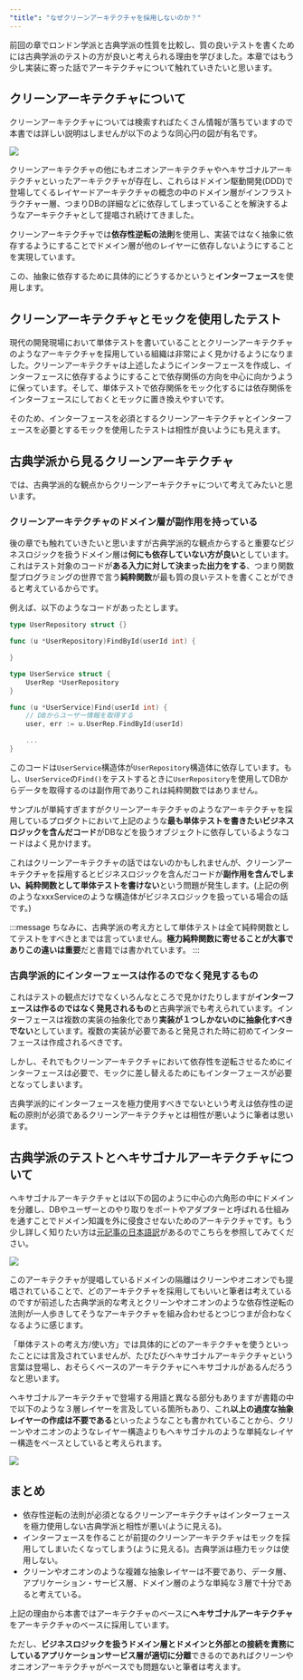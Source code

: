 ```yaml
---
"title": "なぜクリーンアーキテクチャを採用しないのか？"
---
```


前回の章でロンドン学派と古典学派の性質を比較し、質の良いテストを書くためには古典学派のテストの方が良いと考えられる理由を学びました。本章ではもう少し実装に寄った話でアーキテクチャについて触れていきたいと思います。

## クリーンアーキテクチャについて

クリーンアーキテクチャについては検索すればたくさん情報が落ちていますので本書では詳しい説明はしませんが以下のような同心円の図が有名です。

![](https://qiita-user-contents.imgix.net/https%3A%2F%2Fqiita-image-store.s3.amazonaws.com%2F0%2F293368%2F7ce1fb10-504e-16e0-8930-278b8a7f942d.jpeg?ixlib=rb-4.0.0&auto=format&gif-q=60&q=75&w=1400&fit=max&s=6202c326b443ad77ae7fdf47bc9bd9d1)

クリーンアーキテクチャの他にもオニオンアーキテクチャやヘキサゴナルアーキテクチャといったアーキテクチャが存在し、これらはドメイン駆動開発(DDD)で登場してくるレイヤードアーキテクチャの概念の中のドメイン層がインフラストラクチャー層、つまりDBの詳細などに依存してしまっていることを解決するようなアーキテクチャとして提唱され続けてきました。

クリーンアーキテクチャでは**依存性逆転の法則**を使用し、実装ではなく抽象に依存するようにすることでドメイン層が他のレイヤーに依存しないようにすることを実現しています。

この、抽象に依存するために具体的にどうするかというと**インターフェース**を使用します。

## クリーンアーキテクチャとモックを使用したテスト

現代の開発現場において単体テストを書いていることとクリーンアーキテクチャのようなアーキテクチャを採用している組織は非常によく見かけるようになりました。クリーンアーキテクチャは上述したようにインターフェースを作成し、インターフェースに依存するようにすることで依存関係の方向を中心に向かうように保っています。そして、単体テストで依存関係をモック化するには依存関係をインターフェースにしておくとモックに置き換えやすいです。

そのため、インターフェースを必須とするクリーンアーキテクチャとインターフェースを必要とするモックを使用したテストは相性が良いようにも見えます。

## 古典学派から見るクリーンアーキテクチャ

では、古典学派的な観点からクリーンアーキテクチャについて考えてみたいと思います。

### クリーンアーキテクチャのドメイン層が副作用を持っている

後の章でも触れていきたいと思いますが古典学派的な観点からすると重要なビジネスロジックを扱うドメイン層は**何にも依存していない方が良い**としています。これはテスト対象のコードが**ある入力に対して決まった出力をする**、つまり関数型プログラミングの世界で言う**純粋関数**が最も質の良いテストを書くことができると考えているからです。

例えば、以下のようなコードがあったとします。

```go
type UserRepository struct {}

func (u *UserRepository)FindById(userId int) {

}

type UserService struct {
	UserRep *UserRepository
}

func (u *UserService)Find(userId int) {
	// DBからユーザー情報を取得する
	user, err := u.UserRep.FindById(userId)

	...
}
```

このコードは```UserService```構造体が```UserRepository```構造体に依存しています。もし、```UserService```の```Find()```をテストするときに```UserRepository```を使用してDBからデータを取得するのは副作用でありこれは純粋関数ではありません。

サンプルが単純すぎますがクリーンアーキテクチャのようなアーキテクチャを採用しているプロダクトにおいて上記のような**最も単体テストを書きたいビジネスロジックを含んだコード**がDBなどを扱うオブジェクトに依存しているようなコードはよく見かけます。

これはクリーンアーキテクチャの話ではないのかもしれませんが、クリーンアーキテクチャを採用するとビジネスロジックを含んだコードが**副作用を含んでしまい、純粋関数として単体テストを書けない**という問題が発生します。(上記の例のようなxxxServiceのような構造体がビジネスロジックを扱っている場合の話です。)

:::message
ちなみに、古典学派の考え方として単体テストは全て純粋関数としてテストをすべきとまでは言っていません。**極力純粋関数に寄せることが大事でありこの違いは重要**だと書籍では書かれています。
:::

### 古典学派的にインターフェースは作るのでなく発見するもの

これはテストの観点だけでなくいろんなところで見かけたりしますが**インターフェースは作るのではなく発見されるもの**と古典学派でも考えられています。インターフェースは複数の実装の抽象化であり**実装が１つしかないのに抽象化すべきでない**としています。複数の実装が必要であると発見された時に初めてインターフェースは作成されるべきです。

しかし、それでもクリーンアーキテクチャにおいて依存性を逆転させるためにインターフェースは必要で、モックに差し替えるためにもインターフェースが必要となってしまいます。

古典学派的にインターフェースを極力使用すべきでないという考えは依存性の逆転の原則が必須であるクリーンアーキテクチャとは相性が悪いように筆者は思います。

## 古典学派のテストとヘキサゴナルアーキテクチャについて

ヘキサゴナルアーキテクチャとは以下の図のように中心の六角形の中にドメインを分離し、DBやユーザーとのやり取りをポートやアダプターと呼ばれる仕組みを通すことでドメイン知識を外に侵食させないためのアーキテクチャです。もう少し詳しく知りたい方は[元記事の日本語訳](https://blog.tai2.net/hexagonal_architexture.html)があるのでこちらを参照してみてください。

![](https://storage.googleapis.com/zenn-user-upload/ea4e00de5001-20231106.png)

このアーキテクチャが提唱しているドメインの隔離はクリーンやオニオンでも提唱されていることで、どのアーキテクチャを採用してもいいと筆者は考えているのですが前述した古典学派的な考えとクリーンやオニオンのような依存性逆転の法則が一人歩きしてそうなアーキテクチャを組み合わせるとつじつまが合わなくなるように感じます。

「単体テストの考え方/使い方」では具体的にどのアーキテクチャを使うといったことには言及されていませんが、たびたびヘキサゴナルアーキテクチャという言葉は登場し、おそらくベースのアーキテクチャにヘキサゴナルがあるんだろうなと思います。

ヘキサゴナルアーキテクチャで登場する用語と異なる部分もありますが書籍の中で以下のような３層レイヤーを言及している箇所もあり、これ**以上の過度な抽象レイヤーの作成は不要である**といったようなことも書かれていることから、クリーンやオニオンのようなレイヤー構造よりもヘキサゴナルのような単純なレイヤー構造をベースとしていると考えられます。

![](https://storage.googleapis.com/zenn-user-upload/4d09fc516526-20231106.png)

## まとめ

- 依存性逆転の法則が必須となるクリーンアーキテクチャはインターフェースを極力使用しない古典学派と相性が悪い(ように見える)。
- インターフェースを作ることが前提のクリーンアーキテクチャはモックを採用してしまいたくなってしまう(ように見える)。古典学派は極力モックは使用しない。
- クリーンやオニオンのような複雑な抽象レイヤーは不要であり、データ層、アプリケーション・サービス層、ドメイン層のような単純な３層で十分であると考えている。

上記の理由から本書ではアーキテクチャのベースに**ヘキサゴナルアーキテクチャ**をアーキテクチャのベースに採用しています。

ただし、**ビジネスロジックを扱うドメイン層とドメインと外部との接続を責務にしているアプリケーションサービス層が適切に分離**できるのであればクリーンやオニオンアーキテクチャがベースでも問題ないと筆者は考えます。